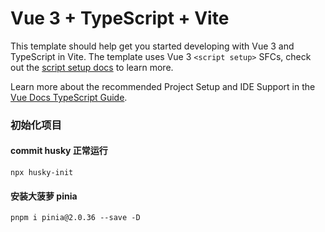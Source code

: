 # Vue 3 + TypeScript + Vite

This template should help get you started developing with Vue 3 and TypeScript in Vite. The template uses Vue 3 `<script setup>` SFCs, check out the [script setup docs](https://v3.vuejs.org/api/sfc-script-setup.html#sfc-script-setup) to learn more.

Learn more about the recommended Project Setup and IDE Support in the [Vue Docs TypeScript Guide](https://vuejs.org/guide/typescript/overview.html#project-setup).

### 初始化项目

#### commit husky 正常运行

```shell
npx husky-init
```

#### 安装大菠萝 pinia

```shell
pnpm i pinia@2.0.36 --save -D
```
